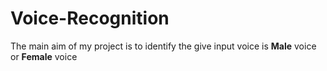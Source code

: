 # Voice-Recognition
The main aim of my project is to identify the give input voice is **Male** voice or **Female** voice
